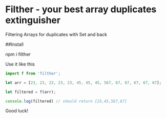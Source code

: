 # Filther - your best array duplicates extinguisher

Filtering Arrays for duplicates with Set and back

##Install

npm i filther

Use it like this

```js 
import f from 'filther';

let arr = [23, 23, 23, 23, 23, 45, 45, 45, 567, 67, 67, 67, 67, 67];

let filtered = f(arr);

console.log(filtered) // should return [23,45,567,67] 
```

Good luck!

